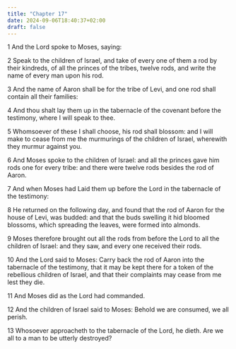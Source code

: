 ```yaml
---
title: "Chapter 17"
date: 2024-09-06T18:40:37+02:00
draft: false
---
```




1 And the Lord spoke to Moses, saying:

2 Speak to the children of Israel, and take of every one of them a rod by their kindreds, of all the princes of the tribes, twelve rods, and write the name of every man upon his rod.

3 And the name of Aaron shall be for the tribe of Levi, and one rod shall contain all their families:

4 And thou shalt lay them up in the tabernacle of the covenant before the testimony, where I will speak to thee.

5 Whomsoever of these I shall choose, his rod shall blossom: and I will make to cease from me the murmurings of the children of Israel, wherewith they murmur against you.

6 And Moses spoke to the children of Israel: and all the princes gave him rods one for every tribe: and there were twelve rods besides the rod of Aaron.

7 And when Moses had Laid them up before the Lord in the tabernacle of the testimony:

8 He returned on the following day, and found that the rod of Aaron for the house of Levi, was budded: and that the buds swelling it hid bloomed blossoms, which spreading the leaves, were formed into almonds.

9 Moses therefore brought out all the rods from before the Lord to all the children of Israel: and they saw, and every one received their rods.

10 And the Lord said to Moses: Carry back the rod of Aaron into the tabernacle of the testimony, that it may be kept there for a token of the rebellious children of Israel, and that their complaints may cease from me lest they die.

11 And Moses did as the Lord had commanded.

12 And the children of Israel said to Moses: Behold we are consumed, we all perish.

13 Whosoever approacheth to the tabernacle of the Lord, he dieth. Are we all to a man to be utterly destroyed?


